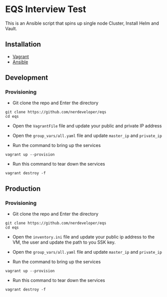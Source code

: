 # EQS Interview Test
This is an Ansible script that spins up single node Cluster, Install Helm and Vault.

## Installation
- [Vagrant](https://www.vagrantup.com/downloads)
- [Ansible](https://docs.ansible.com/ansible/latest/installation_guide/intro_installation.html)

## Development

### Provisioning
- Git clone the repo and Enter the directory
```shell
git clone https://github.com/nerdeveloper/eqs
cd eqs
```
- Open the `VagrantFile` file and update your public and private IP address 
- Open the `group_vars/all.yaml` file and update `master_ip` and `private_ip`

- Run the command to bring up the services
```shell
vagrant up --provision
```

- Run this command to tear down the services
```shell
vagrant destroy -f 
```


## Production
### Provisioning
- Git clone the repo and Enter the directory
```shell
git clone https://github.com/nerdeveloper/eqs
cd eqs
```
- Open the `inventory.ini` file and update your public ip address to the VM, the user and update the path to you SSK key.
- Open the `group_vars/all.yaml` file and update `master_ip` and `private_ip`

- Run the command to bring up the services
```shell
vagrant up --provision
```

- Run this command to tear down the services
```shell
vagrant destroy -f 
```

